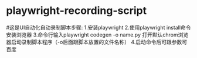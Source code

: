 # playwright-recording-script
#这是UI自动化自动录制脚本步骤:
1.安装playwright
2.使用playwright install命令安装浏览器
3.命令行输入playwright codegen -o name.py   打开默认chrom浏览器启动录制脚本程序（-o后面跟脚本放置的文件名称）
4.启动命令后可跟参数可百度
